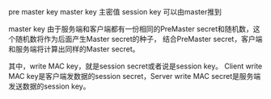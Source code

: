 pre master key
master key 主密值
session key 可以由master推到

master key
由于服务端和客户端都有一份相同的PreMaster secret和随机数，这个随机数将作为后面产生Master secret的种子，
结合PreMaster secret，客户端和服务端将计算出同样的Master secret。


其中，write MAC key，就是session secret或者说是session key。
Client write MAC key是客户端发数据的session secret，Server write MAC secret是服务端发送数据的session key。